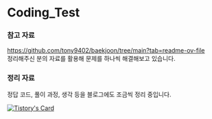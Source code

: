 # Coding_Test

### 참고 자료
https://github.com/tony9402/baekjoon/tree/main?tab=readme-ov-file <br>
정리해주신 분의 자료를 활용해 문제를 하나씩 해결해보고 있습니다.

### 정리 자료
정답 코드, 풀이 과정, 생각 등을 블로그에도 조금씩 정리 중입니다.

[![Tistory's Card](https://github-readme-tistory-card.vercel.app/api?name=paradise999&postId=41&theme=default)](https://paradise999.tistory.com)
